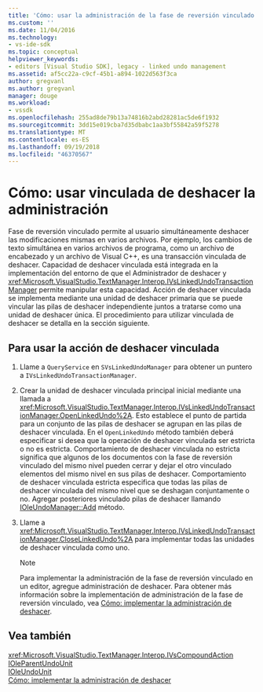```yaml
---
title: 'Cómo: usar la administración de la fase de reversión vinculado | Microsoft Docs'
ms.custom: ''
ms.date: 11/04/2016
ms.technology:
- vs-ide-sdk
ms.topic: conceptual
helpviewer_keywords:
- editors [Visual Studio SDK], legacy - linked undo management
ms.assetid: af5cc22a-c9cf-45b1-a894-1022d563f3ca
author: gregvanl
ms.author: gregvanl
manager: douge
ms.workload:
- vssdk
ms.openlocfilehash: 255ad8de79b13a74816b2abd28281ac5de6f1932
ms.sourcegitcommit: 3dd15e019cba7d35dbabc1aa3bf55842a59f5278
ms.translationtype: MT
ms.contentlocale: es-ES
ms.lasthandoff: 09/19/2018
ms.locfileid: "46370567"
---
```

# <a name="how-to-use-linked-undo-management"></a>Cómo: usar vinculada de deshacer la administración
Fase de reversión vinculado permite al usuario simultáneamente deshacer las modificaciones mismas en varios archivos. Por ejemplo, los cambios de texto simultánea en varios archivos de programa, como un archivo de encabezado y un archivo de Visual C++, es una transacción vinculada de deshacer. Capacidad de deshacer vinculada está integrada en la implementación del entorno de que el Administrador de deshacer y <xref:Microsoft.VisualStudio.TextManager.Interop.IVsLinkedUndoTransactionManager> permite manipular esta capacidad. Acción de deshacer vinculada se implementa mediante una unidad de deshacer primaria que se puede vincular las pilas de deshacer independiente juntos a tratarse como una unidad de deshacer única. El procedimiento para utilizar vinculada de deshacer se detalla en la sección siguiente.  
  
## <a name="to-use-linked-undo"></a>Para usar la acción de deshacer vinculada  
  
1.  Llame a `QueryService` en `SVsLinkedUndoManager` para obtener un puntero a `IVsLinkedUndoTransactionManager`.  
  
2.  Crear la unidad de deshacer vinculada principal inicial mediante una llamada a <xref:Microsoft.VisualStudio.TextManager.Interop.IVsLinkedUndoTransactionManager.OpenLinkedUndo%2A>. Esto establece el punto de partida para un conjunto de las pilas de deshacer se agrupan en las pilas de deshacer vinculada. En el `OpenLinkedUndo` método también deberá especificar si desea que la operación de deshacer vinculada ser estricta o no es estricta. Comportamiento de deshacer vinculada no estricta significa que algunos de los documentos con la fase de reversión vinculado del mismo nivel pueden cerrar y dejar el otro vinculado elementos del mismo nivel en sus pilas de deshacer. Comportamiento de deshacer vinculada estricta especifica que todas las pilas de deshacer vinculada del mismo nivel que se deshagan conjuntamente o no. Agregar posteriores vinculado pilas de deshacer llamando [IOleUndoManager::Add](/windows/desktop/api/ocidl/nf-ocidl-ioleundomanager-add) método.  
  
3.  Llame a <xref:Microsoft.VisualStudio.TextManager.Interop.IVsLinkedUndoTransactionManager.CloseLinkedUndo%2A> para implementar todas las unidades de deshacer vinculada como uno.  
  
    > [!NOTE]
    >  Para implementar la administración de la fase de reversión vinculado en un editor, agregue administración de deshacer. Para obtener más información sobre la implementación de administración de la fase de reversión vinculado, vea [Cómo: implementar la administración de deshacer](../extensibility/how-to-implement-undo-management.md).  
  
## <a name="see-also"></a>Vea también  
 <xref:Microsoft.VisualStudio.TextManager.Interop.IVsCompoundAction>   
 [IOleParentUndoUnit](/windows/desktop/api/ocidl/nn-ocidl-ioleparentundounit)   
 [IOleUndoUnit](/windows/desktop/api/ocidl/nn-ocidl-ioleundounit)   
 [Cómo: implementar la administración de deshacer](../extensibility/how-to-implement-undo-management.md)